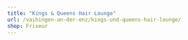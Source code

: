 ```yaml
---
title: "Kings & Queens Hair Lounge"
url: /vaihingen-an-der-enz/kings-und-queens-hair-lounge/
shop: Friseur
---
```


